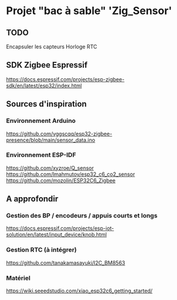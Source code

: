 # Projet "bac à sable" 'Zig_Sensor'

## TODO

Encapsuler les capteurs
Horloge RTC

## SDK Zigbee Espressif

<https://docs.espressif.com/projects/esp-zigbee-sdk/en/latest/esp32/index.html>

## Sources d'inspiration

### Environnement Arduino

<https://github.com/vggscqq/esp32-zigbee-presence/blob/main/sensor_data.ino>

### Environnement ESP-IDF

<https://github.com/xyzroe/Q_sensor>
<https://github.com/lmahmutov/esp32_c6_co2_sensor>
<https://github.com/mozolin/ESP32C6_Zigbee>

## A approfondir

### Gestion des BP / encodeurs / appuis courts et longs

<https://docs.espressif.com/projects/esp-iot-solution/en/latest/input_device/knob.html>

### Gestion RTC (à intégrer)

<https://github.com/tanakamasayuki/I2C_BM8563>

### Matériel

<https://wiki.seeedstudio.com/xiao_esp32c6_getting_started/>
